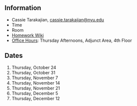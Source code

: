 ## Information

* Cassie Tarakajian, cassie.tarakajian@nyu.edu
* Time
* Room
* [Homework Wiki](https://github.com/shiffman/ICM-Code-2019/wiki/Homework-Cassie)
* [Office Hours](https://calendar.google.com/calendar/selfsched?sstoken=UU1sWVF3by0wR2lQfGRlZmF1bHR8YjhkY2IyODcxNDk3ODRhNzI1OTkyN2JiMDY3ODFmNWI): Thursday Afternoons, Adjunct Area, 4th Floor

## Dates

1. Thursday, October 24
2. Thursday, October 31
3. Thursday, November 7
4. Thursday, November 14
5. Thursday, November 21
6. Thursday, December 5
7. Thursday, December 12
